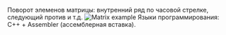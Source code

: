 Поворот элеменов матрицы: внутренний ряд по часовой стрелке, следующий против и т.д.
<img src="https://i.ibb.co/4s9H9GC/1.png" alt="Matrix example"/>
Языки программирования: C++ + Assembler (ассемблерная вставка).
